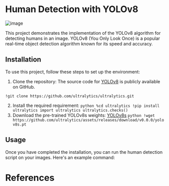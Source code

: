 # Human Detection with YOLOv8
![image](https://github.com/Buitruongvi/YOLOv8/assets/49474873/f1c4f5ea-fc69-4619-bc84-f9354a03422b)







This project demonstrates the implementation of the YOLOv8 algorithm for detecting humans in an image. YOLOv8 (You Only Look Once) is a popular real-time object detection algorithm known for its speed and accuracy.

## Installation

To use this project, follow these steps to set up the environment:

1. Clone the repository: The source code for [YOLOv8](https://github.com/ultralytics/ultralytics) is publicly available on GitHub. 

`!git clone https://github.com/ultralytics/ultralytics.git`

2. Install the required requirement:
`python
%cd ultralytics
!pip install ultralytics
import ultralytics
ultralytics.checks()
`
3. Download the pre-trained YOLOv8s weights: [YOLOv8s](https://github.com/ultralytics/assets/releases/download/v0.0.0/yolov8s.pt)
`python
!wget https://github.com/ultralytics/assets/releases/download/v0.0.0/yolov8s.pt`

## Usage

Once you have completed the installation, you can run the human detection script on your images. Here's an example command:

# References
